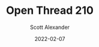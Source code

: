 ---
layout: podcast
title: "Open Thread 210"
author: Scott Alexander
description: https://astralcodexten.substack.com/p/open-thread-210
date: 2022-02-07
length: 1021443
duration: 255
guid: open-thread-210
---